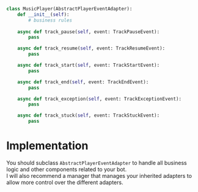 ```python
class MusicPlayer(AbstractPlayerEventAdapter):
    def __init__(self):
        # business rules
        
    async def track_pause(self, event: TrackPauseEvent):
        pass

    async def track_resume(self, event: TrackResumeEvent):
        pass

    async def track_start(self, event: TrackStartEvent):
        pass

    async def track_end(self, event: TrackEndEvent):
        pass

    async def track_exception(self, event: TrackExceptionEvent):
        pass

    async def track_stuck(self, event: TrackStuckEvent):
        pass
```

# Implementation
You should subclass `AbstractPlayerEventAdapter` to handle all business logic and other components related to your bot.  
I will also recommend a manager that manages your inherited adapters to allow more control over the different adapters.

